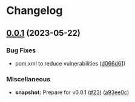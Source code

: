 # Changelog

## [0.0.1](https://github.com/steve-todorov/s3fs-nio-release/compare/v0.0.1-SNAPSHOT...v0.0.1) (2023-05-22)


### Bug Fixes

* pom.xml to reduce vulnerabilities ([d066d61](https://github.com/steve-todorov/s3fs-nio-release/commit/d066d610b9523e39f8cffaea946e950f34f568ee))


### Miscellaneous

* **snapshot:** Prepare for v0.0.1 ([#23](https://github.com/steve-todorov/s3fs-nio-release/issues/23)) ([a93ee0c](https://github.com/steve-todorov/s3fs-nio-release/commit/a93ee0c111862565455a99df7b5ee21dcd572e28))
